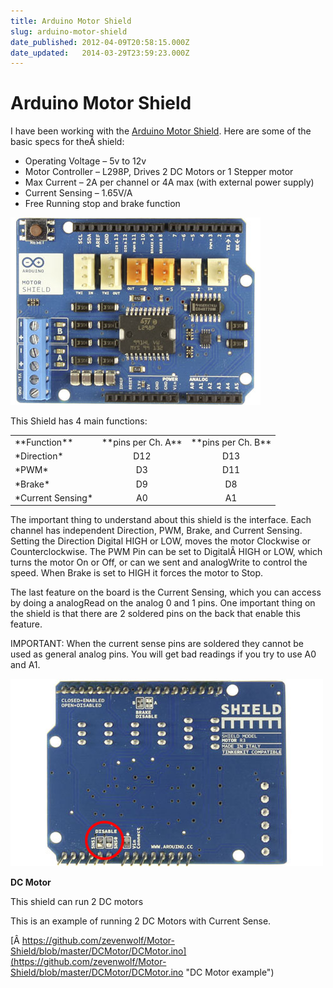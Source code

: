 ```yaml
---
title: Arduino Motor Shield
slug: arduino-motor-shield
date_published: 2012-04-09T20:58:15.000Z
date_updated:   2014-03-29T23:59:23.000Z
---
```


# Arduino Motor Shield

I have been working with the [Arduino Motor Shield](http://arduino.cc/en/Main/ArduinoMotorShieldR3). Here are some of the basic specs for theÂ shield:

- Operating Voltage – 5v to 12v
- Motor Controller – L298P, Drives 2 DC Motors or 1 Stepper motor
- Max Current – 2A per channel or 4A max (with external power supply)
- Current Sensing – 1.65V/A
- Free Running stop and brake function



[![](content/images/2012/04/motorshield.jpg "motorshield")](content/images/2012/04/motorshield.jpg)

This Shield has 4 main functions:

<table border="0" width="50%"><tbody><tr><td align="left">**Function**</td><td align="center">**pins per Ch. A**</td><td align="center">**pins per Ch. B**</td></tr><tr><td align="left">*Direction*</td><td align="center">D12</td><td align="center">D13</td></tr><tr><td align="left">*PWM*</td><td align="center">D3</td><td align="center">D11</td></tr><tr><td align="left">*Brake*</td><td align="center">D9</td><td align="center">D8</td></tr><tr><td>*Current Sensing*</td><td align="center">A0</td><td align="center">A1</td></tr></tbody></table>The important thing to understand about this shield is the interface. Each channel has independent Direction, PWM, Brake, and Current Sensing. Setting the Direction Digital HIGH or LOW, moves the motor Clockwise or Counterclockwise. The PWM Pin can be set to DigitalÂ HIGH or LOW, which turns the motor On or Off, or can we sent and analogWrite to control the speed. When Brake is set to HIGH it forces the motor to Stop.

The last feature on the board is the Current Sensing, which you can access by doing a analogRead on the analog 0 and 1 pins. One important thing on the shield is that there are 2 soldered pins on the back that enable this feature.

IMPORTANT: When the current sense pins are soldered they cannot be used as general analog pins. You will get bad readings if you try to use A0 and A1.



[![](content/images/2012/04/motorshieldback1.jpg "motorshieldback")](content/images/2012/04/motorshieldback1.jpg)









**DC Motor**

This shield can run 2 DC motors

This is an example of running 2 DC Motors with Current Sense.

[Â https://github.com/zevenwolf/Motor-Shield/blob/master/DCMotor/DCMotor.ino](https://github.com/zevenwolf/Motor-Shield/blob/master/DCMotor/DCMotor.ino "DC Motor example")
